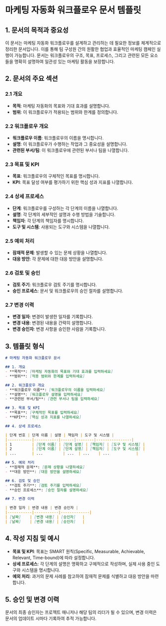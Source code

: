 # 마케팅 자동화 워크플로우 문서 템플릿

## 1. 문서의 목적과 중요성
이 문서는 마케팅 자동화 워크플로우를 설계하고 관리하는 데 필요한 정보를 체계적으로 정리한 문서입니다. 이를 통해 팀 구성원 간의 원활한 협업과 효율적인 마케팅 캠페인 실행이 가능합니다. 문서는 워크플로우의 구조, 목표, 프로세스, 그리고 관련된 모든 요소들을 명확히 설명하여 일관성 있는 마케팅 활동을 보장합니다.

## 2. 문서의 주요 섹션

### 2.1 개요
- **목적**: 마케팅 자동화의 목표와 기대 효과를 설명합니다.
- **범위**: 이 워크플로우가 적용되는 범위와 한계를 정의합니다.

### 2.2 워크플로우 개요
- **워크플로우 이름**: 워크플로우의 이름을 명시합니다.
- **설명**: 이 워크플로우가 수행하는 작업과 그 중요성을 설명합니다.
- **관련된 부서/팀**: 이 워크플로우에 관련된 부서나 팀을 나열합니다.

### 2.3 목표 및 KPI
- **목표**: 워크플로우의 구체적인 목표를 명시합니다.
- **KPI**: 목표 달성 여부를 평가하기 위한 핵심 성과 지표를 나열합니다.

### 2.4 상세 프로세스
- **단계**: 워크플로우를 구성하는 각 단계의 이름을 나열합니다.
- **설명**: 각 단계의 세부적인 설명과 수행 방법을 기술합니다.
- **책임자**: 각 단계의 책임자를 명시합니다.
- **도구 및 시스템**: 사용되는 도구와 시스템을 나열합니다.

### 2.5 예외 처리
- **잠재적 문제**: 발생할 수 있는 문제 상황을 나열합니다.
- **대응 방안**: 각 문제에 대한 대응 방안을 설명합니다.

### 2.6 검토 및 승인
- **검토 주기**: 워크플로우 검토 주기를 명시합니다.
- **승인 프로세스**: 문서 및 워크플로우의 승인 절차를 설명합니다.

### 2.7 변경 이력
- **변경 일자**: 변경이 발생한 일자를 기록합니다.
- **변경 내용**: 변경된 내용을 간략히 설명합니다.
- **변경 승인자**: 변경 사항을 승인한 사람을 기록합니다.

## 3. 템플릿 형식

```markdown
# 마케팅 자동화 워크플로우 문서

## 1. 개요
- **목적**: [마케팅 자동화의 목표와 기대 효과를 입력하세요]
- **범위**: [적용 범위와 한계를 입력하세요]

## 2. 워크플로우 개요
- **워크플로우 이름**: [워크플로우의 이름을 입력하세요]
- **설명**: [워크플로우 설명을 입력하세요]
- **관련된 부서/팀**: [관련 부서나 팀을 입력하세요]

## 3. 목표 및 KPI
- **목표**: [구체적인 목표를 입력하세요]
- **KPI**: [핵심 성과 지표를 나열하세요]

## 4. 상세 프로세스

| 단계 번호 | 단계 이름 | 설명 | 책임자 | 도구 및 시스템 |
|-----------|-----------|------|--------|----------------|
| 1         | [단계 이름] | [단계 설명] | [책임자] | [도구 및 시스템] |
| 2         | [단계 이름] | [단계 설명] | [책임자] | [도구 및 시스템] |
| ...       | ...         | ...  | ...    | ...            |

## 5. 예외 처리
- **잠재적 문제**: [문제 상황을 나열하세요]
- **대응 방안**: [대응 방안을 설명하세요]

## 6. 검토 및 승인
- **검토 주기**: [검토 주기를 입력하세요]
- **승인 프로세스**: [승인 절차를 설명하세요]

## 7. 변경 이력

| 변경 일자 | 변경 내용 | 변경 승인자 |
|-----------|-----------|-------------|
| [날짜]    | [변경 내용] | [승인자]   |
| [날짜]    | [변경 내용] | [승인자]   |

```

## 4. 작성 지침 및 예시
- **목표 및 KPI**: 목표는 SMART 원칙(Specific, Measurable, Achievable, Relevant, Time-bound)에 따라 설정합니다.
- **상세 프로세스**: 각 단계의 설명은 명확하고 구체적으로 작성하며, 실제 사용 중인 도구와 시스템을 명시합니다.
- **예외 처리**: 과거의 문제 사례를 참고하여 잠재적 문제를 식별하고 대응 방안을 마련합니다.

## 5. 승인 및 변경 이력
문서의 최종 승인자는 프로젝트 매니저나 해당 팀의 리더가 될 수 있으며, 변경 이력은 문서의 업데이트 시마다 기록하여 추적 가능합니다.